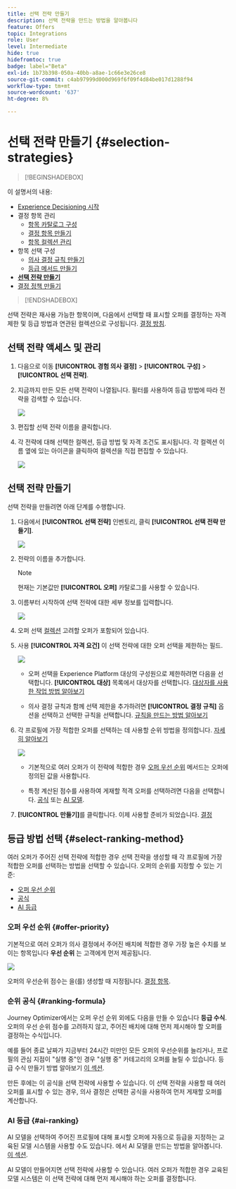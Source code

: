 ```yaml
---
title: 선택 전략 만들기
description: 선택 전략을 만드는 방법을 알아봅니다
feature: Offers
topic: Integrations
role: User
level: Intermediate
hide: true
hidefromtoc: true
badge: label="Beta"
exl-id: 1b73b398-050a-40bb-a8ae-1c66e3e26ce8
source-git-commit: c4ab97999d000d969f6f09f4d84be017d1288f94
workflow-type: tm+mt
source-wordcount: '637'
ht-degree: 8%

---
```


# 선택 전략 만들기 {#selection-strategies}

>[!BEGINSHADEBOX]

이 설명서의 내용:

* [Experience Decisioning 시작](gs-experience-decisioning.md)
* 결정 항목 관리
   * [항목 카탈로그 구성](catalogs.md)
   * [결정 항목 만들기](items.md)
   * [항목 컬렉션 관리](collections.md)
* 항목 선택 구성
   * [의사 결정 규칙 만들기](rules.md)
   * [등급 메서드 만들기](ranking.md)
* **[선택 전략 만들기](selection-strategies.md)**
* [결정 정책 만들기](create-decision.md)

>[!ENDSHADEBOX]

선택 전략은 재사용 가능한 항목이며, 다음에서 선택할 때 표시할 오퍼를 결정하는 자격 제한 및 등급 방법과 연관된 컬렉션으로 구성됩니다. [결정 방침](create-decision.md).

## 선택 전략 액세스 및 관리

1. 다음으로 이동 **[!UICONTROL 경험 의사 결정]** > **[!UICONTROL 구성]** > **[!UICONTROL 선택 전략]**.

1. 지금까지 만든 모든 선택 전략이 나열됩니다. 필터를 사용하여 등급 방법에 따라 전략을 검색할 수 있습니다.

   ![](assets/strategy-list-filters.png)

1. 편집할 선택 전략 이름을 클릭합니다.

1. 각 전략에 대해 선택한 컬렉션, 등급 방법 및 자격 조건도 표시됩니다. 각 컬렉션 이름 옆에 있는 아이콘을 클릭하여 컬렉션을 직접 편집할 수 있습니다.

   ![](assets/strategy-list-edit-collection.png)

## 선택 전략 만들기

선택 전략을 만들려면 아래 단계를 수행합니다.

1. 다음에서 **[!UICONTROL 선택 전략]** 인벤토리, 클릭 **[!UICONTROL 선택 전략 만들기]**.

   ![](assets/strategy-create-button.png)

1. 전략의 이름을 추가합니다.

   >[!NOTE]
   >
   >현재는 기본값만 **[!UICONTROL 오퍼]** 카탈로그를 사용할 수 있습니다.

1. 이름부터 시작하여 선택 전략에 대한 세부 정보를 입력합니다.

   ![](assets/strategy-create-screen.png)

1. 오퍼 선택 [컬렉션](collections.md) 고려할 오퍼가 포함되어 있습니다.

1. 사용 **[!UICONTROL 자격 요건]** 이 선택 전략에 대한 오퍼 선택을 제한하는 필드.

   ![](assets/strategy-create-eligibility.png)

   * 오퍼 선택을 Experience Platform 대상의 구성원으로 제한하려면 다음을 선택합니다. **[!UICONTROL 대상]** 목록에서 대상자를 선택합니다. [대상자를 사용한 작업 방법 알아보기](../audience/about-audiences.md)

   * 의사 결정 규칙과 함께 선택 제한을 추가하려면 **[!UICONTROL 결정 규칙]** 옵션을 선택하고 선택한 규칙을 선택합니다. [규칙을 만드는 방법 알아보기](rules.md)

1. 각 프로필에 가장 적합한 오퍼를 선택하는 데 사용할 순위 방법을 정의합니다. [자세히 알아보기](#select-ranking-method)

   ![](assets/strategy-create-ranking.png)

   * 기본적으로 여러 오퍼가 이 전략에 적합한 경우 [오퍼 우선 순위](#offer-priority) 메서드는 오퍼에 정의된 값을 사용합니다.

   * 특정 계산된 점수를 사용하여 게재할 적격 오퍼를 선택하려면 다음을 선택합니다. [공식](#ranking-formula) 또는 [AI 모델](#ai-ranking).

1. **[!UICONTROL 만들기]**&#x200B;를 클릭합니다. 이제 사용할 준비가 되었습니다. [결정](create-decision.md)

## 등급 방법 선택 {#select-ranking-method}

여러 오퍼가 주어진 선택 전략에 적합한 경우 선택 전략을 생성할 때 각 프로필에 가장 적합한 오퍼를 선택하는 방법을 선택할 수 있습니다. 오퍼의 순위를 지정할 수 있는 기준:

* [오퍼 우선 순위](#offer-priority)
* [공식](#ranking-formula)
* [AI 등급](#ai-ranking)

### 오퍼 우선 순위 {#offer-priority}

기본적으로 여러 오퍼가 의사 결정에서 주어진 배치에 적합한 경우 가장 높은 수치를 보이는 항목입니다 **우선 순위** 는 고객에게 먼저 제공됩니다.

![](assets/item-priority.png)

오퍼의 우선순위 점수는 을(를) 생성할 때 지정됩니다. [결정 항목](items.md).

### 순위 공식 {#ranking-formula}

Journey Optimizer에서는 오퍼 우선 순위 외에도 다음을 만들 수 있습니다 **등급 수식**. 오퍼의 우선 순위 점수를 고려하지 않고, 주어진 배치에 대해 먼저 제시해야 할 오퍼를 결정하는 수식입니다.

예를 들어 종료 날짜가 지금부터 24시간 미만인 모든 오퍼의 우선순위를 늘리거나, 프로필의 관심 지점이 &quot;실행 중&quot;인 경우 &quot;실행 중&quot; 카테고리의 오퍼를 늘릴 수 있습니다. 등급 수식 만들기 방법 알아보기 [이 섹션](ranking.md).

만든 후에는 이 공식을 선택 전략에 사용할 수 있습니다. 이 선택 전략을 사용할 때 여러 오퍼를 표시할 수 있는 경우, 의사 결정은 선택한 공식을 사용하여 먼저 게재할 오퍼를 계산합니다.

### AI 등급 {#ai-ranking}

AI 모델을 선택하여 주어진 프로필에 대해 표시할 오퍼에 자동으로 등급을 지정하는 교육된 모델 시스템을 사용할 수도 있습니다. 에서 AI 모델을 만드는 방법을 알아봅니다. [이 섹션](ranking.md).

AI 모델이 만들어지면 선택 전략에 사용할 수 있습니다. 여러 오퍼가 적합한 경우 교육된 모델 시스템은 이 선택 전략에 대해 먼저 제시해야 하는 오퍼를 결정합니다.
